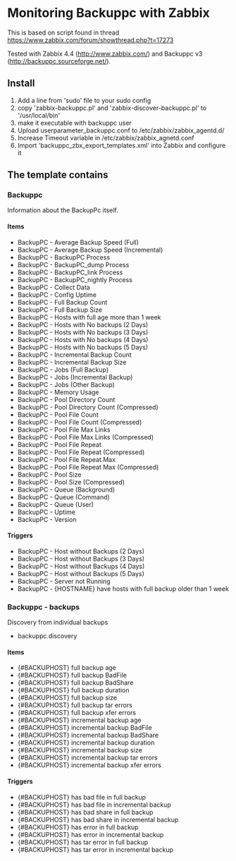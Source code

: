 # Monitoring Backuppc with Zabbix

This is based on script found in thread https://www.zabbix.com/forum/showthread.php?t=17273

Tested with Zabbix 4.4 (http://www.zabbix.com/) and Backuppc v3 (http://backuppc.sourceforge.net/).

## Install

1. Add a line from 'sudo' file to your sudo config
2. copy 'zabbix-backuppc.pl' and 'zabbix-discover-backuppc.pl' to '/usr/local/bin'
3. make it executable with backuppc user
4. Upload userparameter_backuppc.conf to /etc/zabbix/zabbix_agentd.d/
5. Increase Timeout variable in /etc/zabbix/zabbix_agnetd.conf
6. Import 'backuppc_zbx_export_templates.xml' into Zabbix and configure it

## The template contains

### Backuppc

Information about the BackupPc itself.

#### Items

* BackupPC - Average Backup Speed (Full)
* BackupPC - Average Backup Speed (Incremental)
* BackupPC - BackupPC Process
* BackupPC - BackupPC_dump Process
* BackupPC - BackupPC_link Process
* BackupPC - BackupPC_nightly Process
* BackupPC - Collect Data
* BackupPC - Config Uptime
* BackupPC - Full Backup Count
* BackupPC - Full Backup Size
* BackupPC - Hosts with full age more than 1 week
* BackupPC - Hosts with No backups (2 Days)
* BackupPC - Hosts with No backups (3 Days)
* BackupPC - Hosts with No backups (4 Days)
* BackupPC - Hosts with No backups (5 Days)
* BackupPC - Incremental Backup Count
* BackupPC - Incremental Backup Size
* BackupPC - Jobs (Full Backup)
* BackupPC - Jobs (Incremental Backup)
* BackupPC - Jobs (Other Backup)
* BackupPC - Memory Usage
* BackupPC - Pool Directory Count
* BackupPC - Pool Directory Count (Compressed)
* BackupPC - Pool File Count
* BackupPC - Pool File Count (Compressed)
* BackupPC - Pool File Max Links
* BackupPC - Pool File Max Links (Compressed)
* BackupPC - Pool File Repeat
* BackupPC - Pool File Repeat (Compressed)
* BackupPC - Pool File Repeat Max
* BackupPC - Pool File Repeat Max (Compressed)
* BackupPC - Pool Size
* BackupPC - Pool Size (Compressed)
* BackupPC - Queue (Background)
* BackupPC - Queue (Command)
* BackupPC - Queue (User)
* BackupPC - Uptime
* BackupPC - Version

#### Triggers

* BackupPC - Host without Backups (2 Days)
* BackupPC - Host without Backups (3 Days)
* BackupPC - Host without Backups (4 Days)
* BackupPC - Host without Backups (5 Days)
* BackupPC - Server not Running
* BackupPC - {HOSTNAME} have hosts with full backup older than 1 week

### Backuppc - backups

Discovery from individual backups
- backuppc.discovery

#### Items

* {#BACKUPHOST} full backup age
* {#BACKUPHOST} full backup BadFile
* {#BACKUPHOST} full backup BadShare
* {#BACKUPHOST} full backup duration
* {#BACKUPHOST} full backup size
* {#BACKUPHOST} full backup tar errors
* {#BACKUPHOST} full backup xfer errors
* {#BACKUPHOST} incremental backup age
* {#BACKUPHOST} incremental backup BadFile
* {#BACKUPHOST} incremental backup BadShare
* {#BACKUPHOST} incremental backup duration
* {#BACKUPHOST} incremental backup size
* {#BACKUPHOST} incremental backup tar errors
* {#BACKUPHOST} incremental backup xfer errors

#### Triggers

* {#BACKUPHOST} has bad file in full backup
* {#BACKUPHOST} has bad file in incremental backup
* {#BACKUPHOST} has bad share in full backup
* {#BACKUPHOST} has bad share in incremental backup
* {#BACKUPHOST} has error in full backup
* {#BACKUPHOST} has error in incremental backup
* {#BACKUPHOST} has tar error in full backup
* {#BACKUPHOST} has tar error in incremental backup
